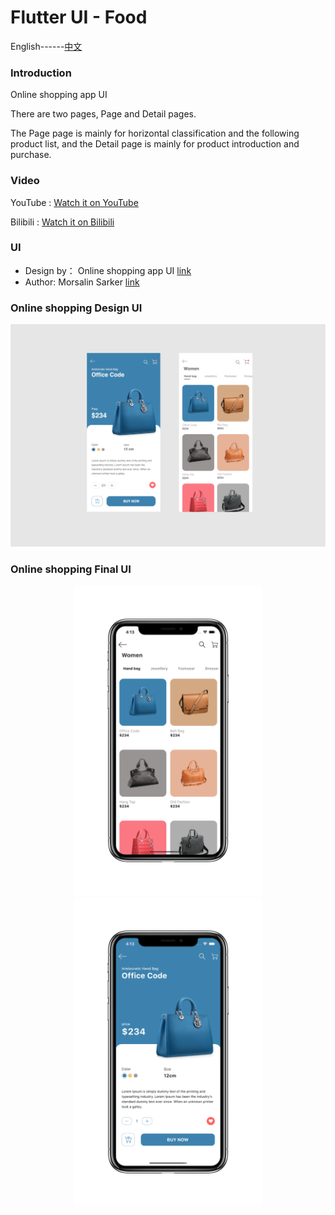 # Flutter UI - Food

English------[中文](README_CN.md)

### Introduction

Online shopping app UI

There are two pages, Page and Detail pages.

The Page page is mainly for horizontal classification and the following product list, and the Detail page is mainly for product introduction and purchase.

### Video

YouTube : [Watch it on YouTube](https://youtu.be/NEiy6-XWO8o)

Bilibili : [Watch it on Bilibili](https://www.bilibili.com/video/BV1kK411p7tZ/)

### UI 
 - Design by： Online shopping app UI  [link]( https://www.uplabs.com/posts/online-shopping-app-ui-974e28f2-dbc8-4d6b-90fd-cf0f0727f350)  
 - Author:  Morsalin Sarker  [link](https://www.uplabs.com/muhib_morsalin)  




### Online shopping Design UI

![00](00.png)

### Online shopping Final UI

<div align=center> <img src = '01.png' width = '300' >  <img src = '02.png' width = '300' ></div>




